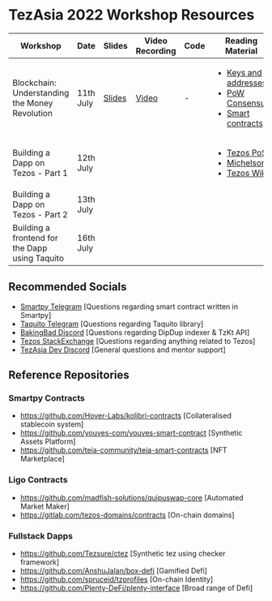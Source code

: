 # TezAsia 2022 Workshop Resources

| Workshop                                       | Date      | Slides                                                                                                        | Video Recording                                                        | Code | Reading Material                                                                                                                                                                                                                                                                           |
| ---------------------------------------------- | --------- | ------------------------------------------------------------------------------------------------------------- | ---------------------------------------------------------------------- | ---- | ------------------------------------------------------------------------------------------------------------------------------------------------------------------------------------------------------------------------------------------------------------------------------------------ |
| Blockchain: Understanding the Money Revolution | 11th July | [Slides](https://docs.google.com/presentation/d/1vzaVNmQDyNJI1hjlehS32w0MB-d1p6soQ3L3JnmguUc/edit#slide=id.p) | [Video](https://www.youtube.com/watch?v=sNy59j2X8Tc&ab_channel=TZAPAC) | -    | <ul><li>[Keys and addresses](https://github.com/bitcoinbook/bitcoinbook/blob/develop/ch04.asciidoc)</li><li>[PoW Consensus](https://github.com/bitcoinbook/bitcoinbook/blob/develop/ch10.asciidoc)</li><li>[Smart contracts](https://ethereum.org/en/whitepaper/#code-execution)</li></ul> |
| Building a Dapp on Tezos - Part 1              | 12th July |                                                                                                               |                                                                        |      | <ul><li>[Tezos PoS](http://tezos.gitlab.io/active/proof_of_stake.html)</li><li>[Michelson](https://tezos.gitlab.io/active/michelson.html)</li><li>[Tezos Wiki](https://wiki.tezosagora.org/)</li></ul>                                                                                     |
| Building a Dapp on Tezos - Part 2              | 13th July |                                                                                                               |                                                                        |      |                                                                                                                                                                                                                                                                                            |
| Building a frontend for the Dapp using Taquito | 16th July |                                                                                                               |                                                                        |      |                                                                                                                                                                                                                                                                                            |

## Recommended Socials

- [Smartpy Telegram](https://t.me/SmartPy_io) [Questions regarding smart contract written in Smartpy]
- [Taquito Telegram](https://t.me/tezostaquito) [Questions regarding Taquito library]
- [BakingBad Discord](https://discord.gg/aG8XKuwsQd) [Questions regarding DipDup indexer & TzKt API]
- [Tezos StackExchange](https://tezos.stackexchange.com) [Questions regarding anything related to Tezos]
- [TezAsia Dev Discord](https://discord.gg/2UEY4KAQcG) [General questions and mentor support]

## Reference Repositories

### Smartpy Contracts

- https://github.com/Hover-Labs/kolibri-contracts [Collateralised stablecoin system]
- https://github.com/youves-com/youves-smart-contract [Synthetic Assets Platform]
- https://github.com/teia-community/teia-smart-contracts [NFT Marketplace]

### Ligo Contracts

- https://github.com/madfish-solutions/quipuswap-core [Automated Market Maker]
- https://gitlab.com/tezos-domains/contracts [On-chain domains]

### Fullstack Dapps

- https://github.com/Tezsure/ctez [Synthetic tez using checker framework]
- https://github.com/AnshuJalan/box-defi [Gamified Defi]
- https://github.com/spruceid/tzprofiles [On-chain Identity]
- https://github.com/Plenty-DeFi/plenty-interface [Broad range of Defi]
